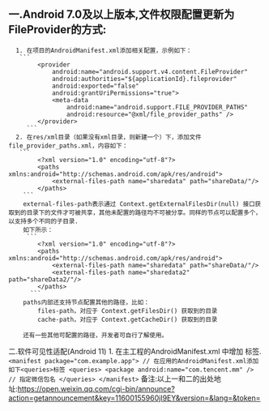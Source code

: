 ## 一.Android 7.0及以上版本,文件权限配置更新为FileProvider的方式: ##
      1. 在项目的AndroidManifest.xml添加相关配置，示例如下：
       ```
            <provider
                android:name="android.support.v4.content.FileProvider"
                android:authorities="${applicationId}.fileprovider"
                android:exported="false"
                android:grantUriPermissions="true">
                <meta-data
                    android:name="android.support.FILE_PROVIDER_PATHS"
                    android:resource="@xml/file_provider_paths" />
            </provider>
         ```
      2. 在res/xml目录（如果没有xml目录，则新建一个）下，添加文件file_provider_paths.xml，内容如下：
       ```
            <?xml version="1.0" encoding="utf-8"?>
            <paths xmlns:android="http://schemas.android.com/apk/res/android">
                <external-files-path name="sharedata" path="shareData/"/>
            </paths>
        ```
        external-files-path表示通过 Context.getExternalFilesDir(null) 接口获取到的目录下的文件才可被共享，其他未配置的路径均不可被分享。同样的节点可以配置多个，以支持多个不同的子目录.
        如下所示：
         ```
            <?xml version="1.0" encoding="utf-8"?>
            <paths xmlns:android="http://schemas.android.com/apk/res/android">
                <external-files-path name="sharedata" path="shareData/"/>
                <external-files-path name="sharedata2" path="shareData2/"/>
            </paths>
          ```
        paths内部还支持节点配置其他的路径，比如：
            files-path，对应于 Context.getFilesDir() 获取到的目录
            cache-path，对应于 Context.getCacheDir() 获取到的目录

        还有一些其他可配置的路径，开发者可自行了解使用。

二.软件可见性适配(Android 11)
    1. 在主工程的AndroidManifest.xml 中增加 标签.
        ```
        <manifest package="com.example.app">
              // 在应用的AndroidManifest.xml添加如下<queries>标签
            <queries>
                <package android:name="com.tencent.mm" />   // 指定微信包名
            </queries>
        </manifest>
         ```
     备注:以上一和二的出处地址:https://open.weixin.qq.com/cgi-bin/announce?action=getannouncement&key=11600155960jI9EY&version=&lang=&token=